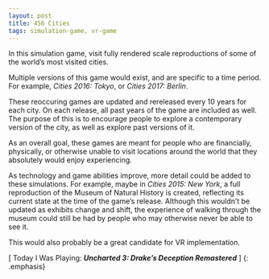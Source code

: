 ```yaml
---
layout: post
title: 456 Cities
tags: simulation-game, vr-game
---
```

In this simulation game, visit fully rendered scale reproductions of some of the world’s most visited cities.

Multiple versions of this game would exist, and are specific to a time period.  For example, *Cities 2016: Tokyo*, or *Cities 2017: Berlin*.

These reoccuring games are updated and rereleased every 10 years for each city.  On each release, all past years of the game are included as well.  The purpose of this is to encourage people to explore a contemporary version of the city, as well as explore past versions of it.

As an overall goal, these games are meant for people who are financially, physically, or otherwise unable to visit locations around the world that they absolutely would enjoy experiencing.

As technology and game abilities improve, more detail could be added to these simulations.  For example, maybe in *Cities 2015: New York*, a full reproduction of the Museum of Natural History is created, reflecting its current state at the time of the game’s release.  Although this wouldn’t be updated as exhibits change and shift, the experience of walking through the museum could still be had by people who may otherwise never be able to see it.

This would also probably be a great candidate for VR implementation.

[ Today I Was Playing: ***Uncharted 3: Drake’s Deception Remastered*** ]
{: .emphasis}